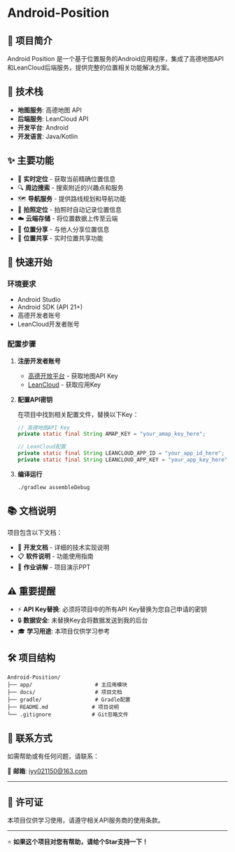 # Android-Position

## 📱 项目简介

Android Position 是一个基于位置服务的Android应用程序，集成了高德地图API和LeanCloud后端服务，提供完整的位置相关功能解决方案。

## 🔧 技术栈

- **地图服务**: 高德地图 API
- **后端服务**: LeanCloud API
- **开发平台**: Android
- **开发语言**: Java/Kotlin

## ✨ 主要功能

- 🎯 **实时定位** - 获取当前精确位置信息
- 🔍 **周边搜索** - 搜索附近的兴趣点和服务
- 🗺️ **导航服务** - 提供路线规划和导航功能
- 📸 **拍照定位** - 拍照时自动记录位置信息
- ☁️ **云端存储** - 将位置数据上传至云端
- 📍 **位置分享** - 与他人分享位置信息
- 🤝 **位置共享** - 实时位置共享功能

## 🚀 快速开始

### 环境要求

- Android Studio
- Android SDK (API 21+)
- 高德开发者账号
- LeanCloud开发者账号

### 配置步骤

1. **注册开发者账号**
   - [高德开放平台](https://lbs.amap.com/) - 获取地图API Key
   - [LeanCloud](https://www.leancloud.cn/) - 获取应用Key

2. **配置API密钥**
   
   在项目中找到相关配置文件，替换以下Key：
   ```java
   // 高德地图API Key
   private static final String AMAP_KEY = "your_amap_key_here";
   
   // LeanCloud配置
   private static final String LEANCLOUD_APP_ID = "your_app_id_here";
   private static final String LEANCLOUD_APP_KEY = "your_app_key_here";
   ```

4. **编译运行**
   ```bash
   ./gradlew assembleDebug
   ```

## 📚 文档说明

项目包含以下文档：
- 📄 **开发文档** - 详细的技术实现说明
- 📋 **软件说明** - 功能使用指南
- 🎯 **作业讲解** - 项目演示PPT

## ⚠️ 重要提醒

- ⚡ **API Key替换**: 必须将项目中的所有API Key替换为您自己申请的密钥
- 🔒 **数据安全**: 未替换Key会将数据发送到我的后台
- 🎓 **学习用途**: 本项目仅供学习参考


## 🛠️ 项目结构

```
Android-Position/
├── app/                    # 主应用模块
├── docs/                   # 项目文档
├── gradle/                 # Gradle配置
├── README.md              # 项目说明
└── .gitignore             # Git忽略文件
```


## 📧 联系方式

如需帮助或有任何问题，请联系：

📮 **邮箱**: iyy021150@163.com

---

## 📄 许可证

本项目仅供学习使用，请遵守相关API服务商的使用条款。

---

⭐ **如果这个项目对您有帮助，请给个Star支持一下！**
